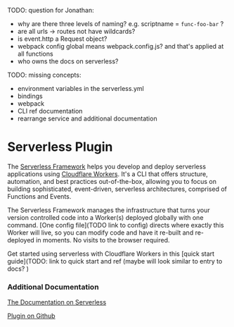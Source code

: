 

TODO: question for Jonathan:

- why are there three levels of naming? e.g. scriptname = `func-foo-bar` ? 
- are all urls -> routes not have wildcards? 
- is event.http a Request object?
- webpack config global means webpack.config.js? and that's applied at all functions
- who owns the docs on serverless? 

TODO: missing concepts:

- environment variables in the serverless.yml
- bindings
- webpack
- CLI ref documentation
- rearrange service and additional documentation

# Serverless Plugin

The [Serverless Framework](https://github.com/serverless/serverless) helps you develop and deploy serverless applications using [Cloudflare Workers](https://www.cloudflare.com/products/cloudflare-workers/). It's a CLI that offers structure, automation, and best practices out-of-the-box, allowing you to focus on building sophisticated, event-driven, serverless architectures, comprised of Functions and Events. 

The Serverless Framework manages the infrastructure that turns your version controlled code into a Worker(s) deployed globally with one command. [One config file](TODO link to config) directs where exactly this Worker will live, so you can modify code and have it re-built and re-deployed in moments. No visits to the browser required.

Get started using serverless with Cloudflare Workers in this [quick start guide](TODO: link to quick start and ref (maybe will look similar to entry to docs? )

### Additional Documentation

[The Documentation on Serverless](https://serverless.com/framework/docs/providers/cloudflare/) 

[Plugin on Github](<https://github.com/cloudflare/serverless-cloudflare-workers>)